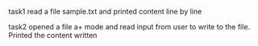 task1
read a file sample.txt and printed content line by line

task2
opened a file a+ mode and read input from user to write to the file. Printed the content written
